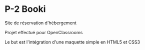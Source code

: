 # P-2 Booki
Site de réservation d'hébergement

Projet effectué pour OpenClassrooms

Le but est l'intégration d'une maquette simple en HTML5 et CSS3

